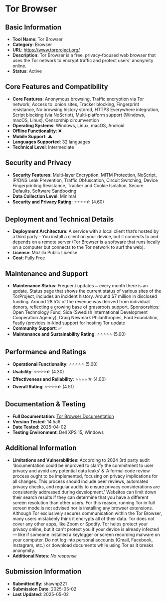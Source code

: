 # Tor Browser

## Basic Information
- **Tool Name**: Tor Browser
- **Category**: Browser
- **URL**: https://www.torproject.org/
- **Description**: Tor Browser is a free, privacy-focused web browser that uses the Tor network to encrypt traffic and protect users' anonymity online.
- **Status**: Active

## Core Features and Compatibility
- **Core Features**: Anonymous browsing, Traffic encryption via Tor network, Access to .onion sites, Tracker blocking, Fingerprint resistance, No browsing history stored, HTTPS Everywhere integration, Script blocking (via NoScript), Multi-platform support (Windows, macOS, Linux), Censorship circumvention
- **Operating Systems**: Windows, Linux, macOS, Android
- **Offline Functionality**: ❌
- **Mobile Support**: ⚠️
- **Languages Supported**: 32 languages
- **Technical Level**: Intermediate

## Security and Privacy
- **Security Features**: Multi-layer Encryption, MITM Protection, NoScript, IP/DNS Leak Prevention, Traffic Obfuscation, Circuit Switching, Device Fingerprinting Resistance, Tracker and Cookie Isolation, Secure Defaults, Software Sandboxing
- **Data Collection Level**: Minimal
- **Security and Privacy Rating**: ⭐⭐⭐⭐⯪ (4.60)

## Deployment and Technical Details
- **Deployment Architecture**: A service with a local client that’s hosted by a third party - You install a client on your device, but it connects to and depends on a remote server (Tor Browser is a software that runs locally on a computer but connects to the Tor network to surf the web).
- **License**: Mozilla Public License
- **Cost**: Fully Free

## Maintenance and Support
- **Maintenance Status**: Frequent updates ~ every month there is an update. Status page that shows the current status of various sites of the TorProject, includes an incident history. Around $7 million in disclosed funding. Around 28.5% of the revenue was derived from individual donors, reflecting a growing base of grassroots support. Sponsorships: Open Technology Fund, Sida (Swedish International Development Cooperation Agency), Craig Newmark Philanthropies, Ford Foundation, Fastly (provides in-kind support for hosting Tor update
- **Community Support**: ✅
- **Maintenance and Sustainability Rating**: ⭐⭐⭐⭐⭐ (5.00)

## Performance and Ratings
- **Operational Functionality**: ⭐⭐⭐⭐⭐ (5.00)
- **Usability**: ⭐⭐⭐⭐⯪ (4.30)
- **Effectiveness and Reliability**: ⭐⭐⭐⭐☆ (4.00)
- **Overall Rating**: ⭐⭐⭐⭐⯪ (4.51)

## Documentation & Testing
- **Full Documentation**: [Tor Browser Documentation](../../factsheets/Tor.Analysis.pdf)
- **Version Tested**: 14.5a6
- **Date Tested**: 2025-04-02
- **Testing Environment**: Dell XPS 15, Windows

## Additional Information
- **Limitations and Vulnerabilities**: According to 2024 3rd party audit ‘documentation could be improved to clarify the commitment to user privacy and avoid any potential data leaks’ & ‘A formal code review process ought to be implemented, focusing on privacy implications for all changes. This process should include peer reviews, automated privacy checks, and regular audits to ensure privacy considerations are consistently addressed during development.’
Websites can limit down their search results if they can determine that you have a different screen resolution than other users. For this reason, running Tor in full screen mode is not advised nor is installing any browser extensions.
Although Tor exclusively secures communication within the Tor Browser, many users mistakenly think it encrypts all of their data. Tor does not cover any other apps, like Zoom or Spotify.
Tor helps protect your privacy online, but it can't protect you if your device is already infected — like if someone installed a keylogger or screen recording malware on your computer.
Do not log into personal accounts (Gmail, Facebook, Instagram, etc.) or download documents while using Tor as it breaks anonymity.
- **Additional Notes**: _No response_

## Submission Information
- **Submitted By**: shawnp221
- **Submission Date**: 2025-05-02
- **Last Updated**: 2025-05-02
